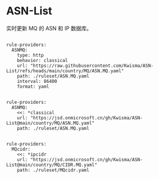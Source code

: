 
# ASN-List

实时更新 MQ 的 ASN 和 IP 数据库。

<pre><code class="language-javascript">
rule-providers:
  ASNMQ:
    type: http
    behavior: classical
    url: "https://raw.githubusercontent.com/Kwisma/ASN-List/refs/heads/main/country/MQ/ASN.MQ.yaml"
    path: ./ruleset/ASN.MQ.yaml
    interval: 86400
    format: yaml
</code></pre>

<pre><code class="language-javascript">
rule-providers:
  ASNMQ:
    <<: *classical
    url: "https://jsd.onmicrosoft.cn/gh/Kwisma/ASN-List@main/country/MQ/ASN.MQ.yaml"
    path: ./ruleset/ASN.MQ.yaml
</code></pre>

<pre><code class="language-javascript">
rule-providers:
  MQcidr:
    <<: *ipcidr
    url: "https://jsd.onmicrosoft.cn/gh/Kwisma/ASN-List@main/country/MQ/CIDR.MQ.yaml"
    path: ./ruleset/MQcidr.yaml
</code></pre>